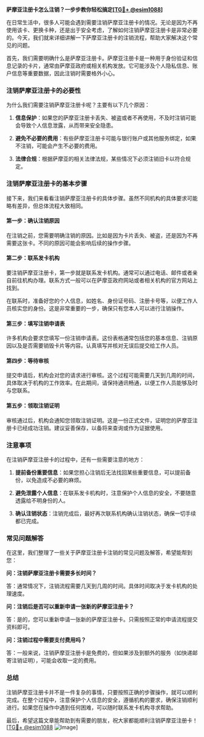**萨摩亚注册卡怎么注销？一步步教你轻松搞定[[TG💪+ @esim1088](https://t.me/s/esim1088)]**

在日常生活中，很多人可能会遇到需要注销萨摩亚注册卡的情况。无论是因为不再使用该卡、更换卡种，还是出于安全考虑，了解如何注销萨摩亚注册卡是非常必要的。今天，我们就来详细讲解一下萨摩亚注册卡的注销流程，帮助大家解决这个常见的问题。

首先，我们需要明确什么是萨摩亚注册卡。萨摩亚注册卡是一种用于身份验证和信息记录的卡片，通常由萨摩亚政府或相关机构发放。它可能涉及个人隐私信息、账户信息等重要数据，因此注销时需要格外小心。

### 注销萨摩亚注册卡的必要性

为什么我们需要注销萨摩亚注册卡呢？主要有以下几个原因：

1. **信息保护**：如果您的萨摩亚注册卡丢失、被盗或者不再使用，不及时注销可能会导致个人信息泄露，从而带来安全隐患。
   
2. **避免不必要的费用**：有些萨摩亚注册卡可能与银行账户或其他服务绑定，如果不注销，可能会产生不必要的费用。

3. **法律合规**：根据萨摩亚的相关法律法规，某些情况下必须注销旧卡以符合规定。

### 注销萨摩亚注册卡的基本步骤

接下来，我们来看看注销萨摩亚注册卡的具体步骤。虽然不同机构的具体要求可能略有差异，但总体流程大致相同。

#### 第一步：确认注销原因

在注销之前，您需要明确注销的原因。比如是因为卡片丢失、被盗，还是因为不再需要这张卡。不同的原因可能会影响后续的操作步骤。

#### 第二步：联系发卡机构

要注销萨摩亚注册卡，第一步就是联系发卡机构。通常可以通过电话、邮件或者亲自前往机构办理。联系方式一般可以在萨摩亚政府网站或者相关机构的官方网站上找到。

在联系时，准备好您的个人信息，如姓名、身份证号码、注册卡号等，以便工作人员核实您的身份。这是非常重要的一步，确保只有您本人可以进行注销操作。

#### 第三步：填写注销申请表

许多机构会要求您填写一份注销申请表。这份表格通常包括您的基本信息、注销原因以及是否需要销毁卡片等内容。认真填写并核对无误后提交给工作人员。

#### 第四步：等待审核

提交申请后，机构会对您的请求进行审核。这个过程可能需要几天到几周的时间，具体取决于机构的工作效率。在此期间，请保持通讯畅通，以便工作人员能够及时与您联系。

#### 第五步：领取注销证明

审核通过后，机构会通知您领取注销证明。这是一份正式文件，证明您的萨摩亚注册卡已经成功注销。建议妥善保存，以备将来查询或作为证据使用。

### 注意事项

在注销萨摩亚注册卡的过程中，还有一些需要注意的地方：

1. **提前备份重要信息**：如果您担心注销后无法找回某些重要信息，可以提前备份，以免造成不必要的麻烦。

2. **避免泄露个人信息**：在联系发卡机构时，注意保护个人信息的安全，不要随意透露给不明身份的人。

3. **确认注销状态**：注销完成后，最好再次联系机构确认注销状态，确保一切手续都已完成。

### 常见问题解答

在这里，我们整理了一些关于萨摩亚注册卡注销的常见问题及解答，希望能帮到您：

**问：注销萨摩亚注册卡需要多长时间？**

答：通常情况下，注销流程需要几天到几周的时间。具体时间取决于发卡机构的处理速度。

**问：注销后是否可以重新申请一张新的萨摩亚注册卡？**

答：是的，您可以重新申请一张新的萨摩亚注册卡。只需按照正常的申请流程提交资料即可。

**问：注销过程中需要支付费用吗？**

答：一般来说，注销萨摩亚注册卡是免费的，但如果涉及到额外的服务（如快递邮寄注销证明），可能会收取一定的费用。

### 总结

注销萨摩亚注册卡并不是一件复杂的事情，只要按照正确的步骤操作，就可以顺利完成。在整个过程中，注意保护个人信息的安全，遵循机构的要求，确保注销顺利进行。如果您在操作中遇到任何困难，可以随时联系发卡机构寻求帮助。

最后，希望这篇文章能帮助到有需要的朋友，祝大家都能顺利注销萨摩亚注册卡！[[TG💪+ @esim1088](https://t.me/s/esim1088) ![Image](https://i.postimg.cc/4NQfJmqS/Snipaste-2025-05-13-00-14-12.png)]